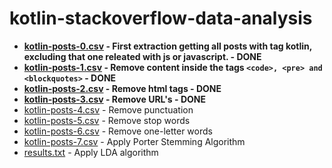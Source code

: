 # kotlin-stackoverflow-data-analysis

- **[kotlin-posts-0.csv](/kotlin-posts-0.csv) - First extraction getting all posts with tag kotlin, excluding that one releated with js or javascript. - DONE**
- **[kotlin-posts-1.csv](/kotlin-posts-1.csv) - Remove content inside the tags ```<code>, <pre> and <blockquotes>``` - DONE**
- **[kotlin-posts-2.csv](/kotlin-posts-2.csv) - Remove html tags - DONE**
- **[kotlin-posts-3.csv](/kotlin-posts-3.csv) - Remove URL's - DONE**
- [kotlin-posts-4.csv](/kotlin-posts-4.csv) - Remove punctuation
- [kotlin-posts-5.csv](/kotlin-posts-5.csv) - Remove stop words
- [kotlin-posts-6.csv](/kotlin-posts-6.csv) - Remove one-letter words
- [kotlin-posts-7.csv](/kotlin-posts-7.csv) - Apply Porter Stemming Algorithm
- [results.txt](/results.txt) - Apply LDA algorithm
